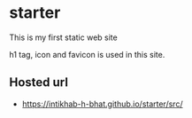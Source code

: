 # starter
This is my first static web site

h1 tag, icon and favicon is used in this site.

## Hosted url
* https://intikhab-h-bhat.github.io/starter/src/
